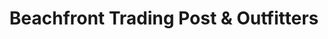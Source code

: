 ---
title: "Beachfront Trading Post & Outfitters"
url: /wawa/beachfront-trading-post-und-outfitters/
shop: Jagd
---